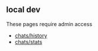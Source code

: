 ## local dev

These pages require admin access

- [chats/history](chat/history)
- [chats/stats](chat/stats)